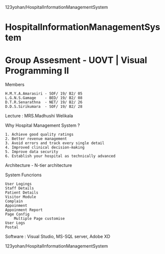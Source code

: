 123yohan/HospitalInformationManagementSystem

# HospitalInformationManagementSystem
 # Group Assesment - UOVT | Visual Programming II 

Members

	H.M.Y.A.Amarasiri - SOF/ 19/ B2/ 05
	L.G.N.S.Gamage    - BED/ 19/ B2/ 08
	D.T.R.Senarathna  - NET/ 19/ B2/ 26
	D.D.S.Sirikumara  - SOF/ 19/ B2/ 28
	
Lecture : MRS.Madhushi Welikala
	


Why Hospital Management System ?
	
	1. Achieve good quality ratings
	2. Better revenue management
	3. Avoid errors and track every single detail
	4. Improved clinical decision-making
	5. Improve data security
	6. Establish your hospital as technically advanced
	

Architecture 	-  N-tier architecture


System Funcrions 
	
	User Logings 
	Staff Details
	Patient Details
	Visitor Module
	Complain
	Appoinment 
	Appoinment Report
	Page Config
		Multiple Page customise
	User Logs
	Postal
	
	
Software : Visual Studio, MS-SQL server, Adobe XD	



123yohan/HospitalInformationManagementSystem
